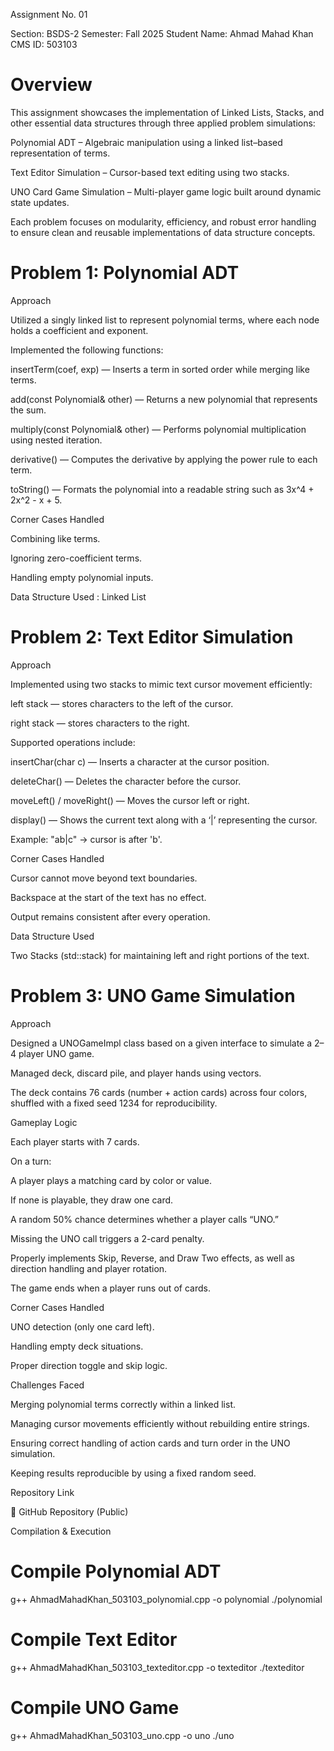 Assignment No. 01

Section: BSDS-2
Semester: Fall 2025
Student Name: Ahmad Mahad Khan
CMS ID: 503103

<h1>
Overview
</h1>
This assignment showcases the implementation of Linked Lists, Stacks, and other essential data structures through three applied problem simulations:

Polynomial ADT – Algebraic manipulation using a linked list–based representation of terms.

Text Editor Simulation – Cursor-based text editing using two stacks.

UNO Card Game Simulation – Multi-player game logic built around dynamic state updates.

Each problem focuses on modularity, efficiency, and robust error handling to ensure clean and reusable implementations of data structure concepts.

<h1>Problem 1: Polynomial ADT</h1>
Approach

Utilized a singly linked list to represent polynomial terms, where each node holds a coefficient and exponent.

Implemented the following functions:

insertTerm(coef, exp) — Inserts a term in sorted order while merging like terms.

add(const Polynomial& other) — Returns a new polynomial that represents the sum.

multiply(const Polynomial& other) — Performs polynomial multiplication using nested iteration.

derivative() — Computes the derivative by applying the power rule to each term.

toString() — Formats the polynomial into a readable string such as 3x^4 + 2x^2 - x + 5.

Corner Cases Handled

Combining like terms.

Ignoring zero-coefficient terms.

Handling empty polynomial inputs.

Data Structure Used  : Linked List 
<h1>Problem 2: Text Editor Simulation</h1>

Approach

Implemented using two stacks to mimic text cursor movement efficiently:

left stack — stores characters to the left of the cursor.

right stack — stores characters to the right.

Supported operations include:

insertChar(char c) — Inserts a character at the cursor position.

deleteChar() — Deletes the character before the cursor.

moveLeft() / moveRight() — Moves the cursor left or right.

display() — Shows the current text along with a ‘|’ representing the cursor.

Example: "ab|c" → cursor is after 'b'.

Corner Cases Handled

Cursor cannot move beyond text boundaries.

Backspace at the start of the text has no effect.

Output remains consistent after every operation.

Data Structure Used

Two Stacks (std::stack<char>) for maintaining left and right portions of the text.

<h1>Problem 3: UNO Game Simulation</h1>
Approach

Designed a UNOGameImpl class based on a given interface to simulate a 2–4 player UNO game.

Managed deck, discard pile, and player hands using vectors.

The deck contains 76 cards (number + action cards) across four colors, shuffled with a fixed seed 1234 for reproducibility.

Gameplay Logic

Each player starts with 7 cards.

On a turn:

A player plays a matching card by color or value.

If none is playable, they draw one card.

A random 50% chance determines whether a player calls “UNO.”

Missing the UNO call triggers a 2-card penalty.

Properly implements Skip, Reverse, and Draw Two effects, as well as direction handling and player rotation.

The game ends when a player runs out of cards.

Corner Cases Handled

UNO detection (only one card left).

Handling empty deck situations.

Proper direction toggle and skip logic.

Challenges Faced

Merging polynomial terms correctly within a linked list.

Managing cursor movements efficiently without rebuilding entire strings.

Ensuring correct handling of action cards and turn order in the UNO simulation.

Keeping results reproducible by using a fixed random seed.

Repository Link

🔗 GitHub Repository (Public)

Compilation & Execution
# Compile Polynomial ADT
g++ AhmadMahadKhan_503103_polynomial.cpp -o polynomial
./polynomial

# Compile Text Editor
g++ AhmadMahadKhan_503103_texteditor.cpp -o texteditor
./texteditor

# Compile UNO Game
g++ AhmadMahadKhan_503103_uno.cpp -o uno
./uno



